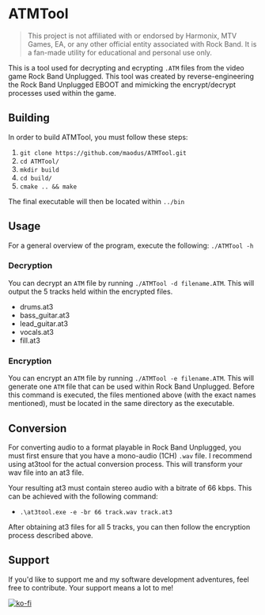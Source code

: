 # ATMTool

> This project is not affiliated with or endorsed by Harmonix, MTV Games, EA, or any other official entity associated with Rock Band. It is a fan-made utility for educational and personal use only.

This is a tool used for decrypting and ecrypting `.ATM` files from the video game Rock Band Unplugged. This tool was created by reverse-engineering the Rock Band Unplugged EBOOT and mimicking the encrypt/decrypt processes used within the game. 

## Building
In order to build ATMTool, you must follow these steps:

1. `git clone https://github.com/maodus/ATMTool.git`
2. `cd ATMTool/`
3. `mkdir build`
4. `cd build/`
5. `cmake .. && make`

The final executable will then be located within `../bin`

## Usage
For a general overview of the program, execute the following: `./ATMTool -h`

### Decryption
You can decrypt an `ATM` file by running `./ATMTool -d filename.ATM`. This will output the 5 tracks held within the encrypted files.

- drums.at3
- bass_guitar.at3
- lead_guitar.at3
- vocals.at3
- fill.at3

### Encryption
You can encrypt an `ATM` file by running `./ATMTool -e filename.ATM`. This will generate one `ATM` file that can be used within Rock Band Unplugged. Before this command is executed, the files mentioned above (with the exact names mentioned), must be located in the same directory as the executable.

## Conversion
For converting audio to a format playable in Rock Band Unplugged, you must first ensure that you have a mono-audio (1CH) `.wav` file. I recommend using at3tool for the actual conversion process. This will transform your wav file into an at3 file.

Your resulting at3 must contain stereo audio with a bitrate of 66 kbps. This can be achieved with the following command:
- `.\at3tool.exe -e -br 66 track.wav track.at3`

After obtaining at3 files for all 5 tracks, you can then follow the encryption process described above.

## Support
If you'd like to support me and my software development adventures, feel free to contribute. Your support means a lot to me!

[![ko-fi](https://ko-fi.com/img/githubbutton_sm.svg)](https://ko-fi.com/D1D31BH824)
